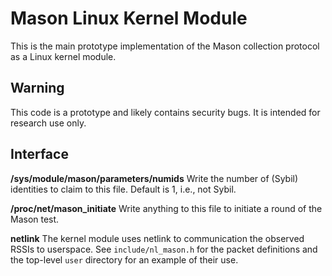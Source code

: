 Mason Linux Kernel Module
===================

This is the main prototype implementation of the Mason collection
protocol as a Linux kernel module.

Warning
-------

This code is a prototype and likely contains security bugs.  It is
intended for research use only.


Interface
---------

**/sys/module/mason/parameters/numids** Write the number of (Sybil)
  identities to claim to this file. Default is 1, i.e., not Sybil.

**/proc/net/mason_initiate** Write anything to this file to initiate a
  round of the Mason test.

**netlink** The kernel module uses netlink to communication the
  observed RSSIs to userspace.  See `include/nl_mason.h` for the
  packet definitions and the top-level `user` directory for an example
  of their use.

